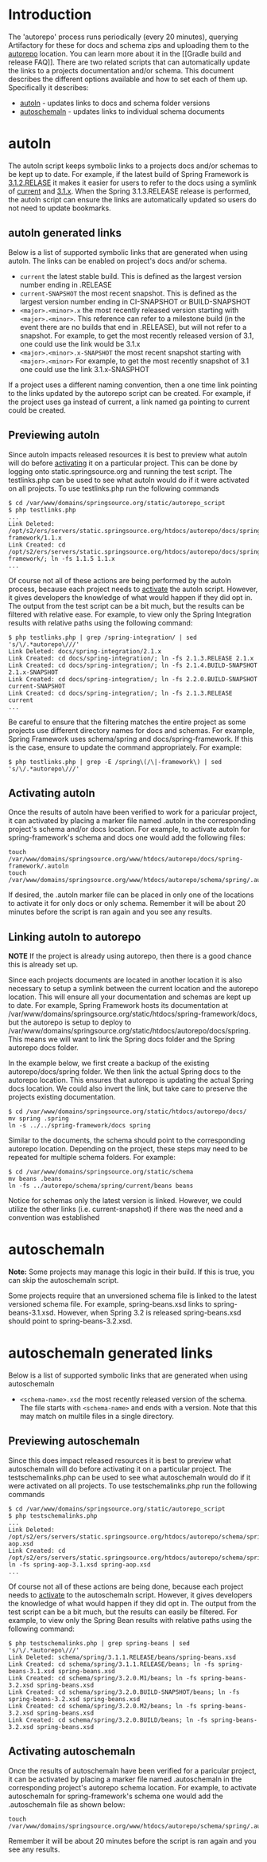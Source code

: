# Introduction
The  'autorepo' process runs periodically (every 20 minutes), querying Artifactory for these for docs and schema zips and uploading them to the [autorepo](http://static.springsource.org/autorepo/) location. You can learn more about it in the [[Gradle build and release FAQ]]. There are two related scripts that can automatically update the links to a projects documentation and/or schema. This document describes the different options available and how to set each of them up. Specifically it describes:

* [autoln](autorepo-version-updating#autoln) - updates links to docs and schema folder versions
* [autoschemaln](autorepo-version-updating#autoschemaln) - updates links to individual schema documents

# autoln
The autoln script keeps symbolic links to a projects docs and/or schemas to be kept up to date. For example, if the latest build of Spring Framework is [3.1.2.RELASE](http://static.springsource.org/spring-framework/docs/3.1.2.RELEASE/) it makes it easier for users to refer to the docs using a symlink of [current](http://static.springsource.org/spring-framework/docs/current/) and [3.1.x](http://static.springsource.org/spring-framework/docs/3.1.x/). When the Spring 3.1.3.RELEASE release is performed, the autoln script can ensure the links are automatically updated so users do not need to update bookmarks.

## autoln generated links
Below is a list of supported symbolic links that are generated when using autoln. The links can be enabled on project's docs and/or schema.

* `current` the latest stable build. This is defined as the largest version number ending in .RELEASE
* `current-SNAPSHOT` the most recent snapshot. This is defined as the largest version number ending in CI-SNAPSHOT or BUILD-SNAPSHOT
* `<major>.<minor>.x` the most recently released version starting with `<major>.<minor>`. This reference can refer to a milestone build (in the event there are no builds that end in .RELEASE), but will not refer to a snapshot. For example, to get the most recently released version of 3.1, one could use the link would be 3.1.x
* `<major>.<minor>.x-SNAPSHOT` the most recent snapshot starting with `<major>.<minor>` For example, to get the most recently snapshot of 3.1 one could use the link 3.1.x-SNASPHOT

If a project uses a different naming convention, then a one time link pointing to the links updated by the autorepo script can be created. For example, if the project uses ga instead of current, a link named ga pointing to current could be created.

## Previewing autoln

Since autoln impacts released resources it is best to preview what autoln will do before [activating](autorepo-version-updating#Activating-autoln) it on a particular project. This can be done by logging onto static.springsource.org and running the test script. The testlinks.php can be used to see what autoln would do if it were activated on all projects. To use testlinks.php run the following commands

<pre><code>$ cd /var/www/domains/springsource.org/static/autorepo_script
$ php testlinks.php
...
Link Deleted: /opt/s2/ers/servers/static.springsource.org/htdocs/autorepo/docs/spring-framework/1.1.x
Link Created: cd /opt/s2/ers/servers/static.springsource.org/htdocs/autorepo/docs/spring-framework/; ln -fs 1.1.5 1.1.x
...
</code></pre>

Of course not all of these actions are being performed by the autoln process, because each project needs to [activate](autorepo-version-updating#Activating-autoln) the autoln script. However, it gives developers the knowledge of what would happen if they did opt in. The output from the test script can be a bit much, but the results can be filtered with relative ease. For example, to view only the Spring Integration results with relative paths using the following command:

<pre><code>$ php testlinks.php | grep /spring-integration/ | sed 's/\/.*autorepo\///'
Link Deleted: docs/spring-integration/2.1.x
Link Created: cd docs/spring-integration/; ln -fs 2.1.3.RELEASE 2.1.x
Link Created: cd docs/spring-integration/; ln -fs 2.1.4.BUILD-SNAPSHOT 2.1.x-SNAPSHOT
Link Created: cd docs/spring-integration/; ln -fs 2.2.0.BUILD-SNAPSHOT current-SNAPSHOT
Link Created: cd docs/spring-integration/; ln -fs 2.1.3.RELEASE current
...
</code></pre>

Be careful to ensure that the filtering matches the entire project as some projects use different directory names for docs and schemas. For example, Spring Framework uses schema/spring and docs/spring-framework. If this is the case, ensure to update the command appropriately. For example:

<pre><code>$ php testlinks.php | grep -E /spring\(/\|-framework\) | sed 's/\/.*autorepo\///'</code></pre>

## Activating autoln

Once the results of autoln have been verified to work for a paricular project, it can activated by placing a marker file named .autoln in the corresponding project's schema and/or docs location. For example, to activate autoln for spring-framework's schema and docs one would add the following files:

<pre><code>touch /var/www/domains/springsource.org/www/htdocs/autorepo/docs/spring-framework/.autoln
touch /var/www/domains/springsource.org/www/htdocs/autorepo/schema/spring/.autoln</code></pre>

If desired, the .autoln marker file can be placed in only one of the locations to activate it for only docs or only schema. Remember it will be about 20 minutes before the script is ran again and you see any results.

## Linking autoln to autorepo

**NOTE** If the project is already using autorepo, then there is a good chance this is already set up.

Since each projects documents are located in another location it is also necessary to setup a symlink between the current location and the autorepo location. This will ensure all your documentation and schemas are kept up to date. For example, Spring Framework hosts its documentation at /var/www/domains/springsource.org/static/htdocs/spring-framework/docs, but the autorepo is setup to deploy to /var/www/domains/springsource.org/static/htdocs/autorepo/docs/spring. This means we will want to link the Spring docs folder and the Spring autorepo docs folder. 

In the example below, we first create a backup of the existing autorepo/docs/spring folder. We then link the actual Spring docs to the autorepo location. This ensures that autorepo is updating the actual Spring docs location. We could also invert the link, but take care to preserve the projects existing documentation.

<pre><code>$ cd /var/www/domains/springsource.org/static/htdocs/autorepo/docs/
mv spring .spring
ln -s ../../spring-framework/docs spring</code></pre>

Similar to the documents, the schema should point to the corresponding autorepo location. Depending on the project, these steps may need to be repeated for multiple schema folders. For example:

<pre><code>$ cd /var/www/domains/springsource.org/static/schema
mv beans .beans
ln -fs ../autorepo/schema/spring/current/beans beans</code></pre>

Notice for schemas only the latest version is linked. However, we could utilize the other links (i.e. current-snapshot) if there was the need and a convention was established

# autoschemaln

**Note:** Some projects may manage this logic in their build. If this is true, you can skip the autoschemaln script.

Some projects require that an unversioned schema file is linked to the latest versioned schema file. For example, spring-beans.xsd links to spring-beans-3.1.xsd. However, when Spring 3.2 is released spring-beans.xsd should point to spring-beans-3.2.xsd. 

# autoschemaln generated links

Below is a list of supported symbolic links that are generated when using autoschemaln

* `<schema-name>.xsd` the most recently released version of the schema. The file starts with `<schema-name>` and ends with a version. Note that this may match on multile files in a single directory.

## Previewing autoschemaln

Since this does impact released resources it is best to preview what autoschemaln will do before activating it on a particular project. The testschemalinks.php can be used to see what autoschemaln would do if it were activated on all projects. To use testschemalinks.php run the following commands

<pre><code>$ cd /var/www/domains/springsource.org/static/autorepo_script
$ php testschemalinks.php
...
Link Deleted: /opt/s2/ers/servers/static.springsource.org/htdocs/autorepo/schema/spring/3.1.1.RELEASE/aop/spring-aop.xsd
Link Created: cd /opt/s2/ers/servers/static.springsource.org/htdocs/autorepo/schema/spring/3.1.1.RELEASE/aop; ln -fs spring-aop-3.1.xsd spring-aop.xsd
...
</code></pre>

Of course not all of these actions are being done, because each project needs to [activate](autorepo-version-updating#Activating-autoschemaln) to the autoschemaln script. However, it gives developers the knowledge of what would happen if they did opt in. The output from the test script can be a bit much, but the results can easily be filtered. For example, to view only the Spring Bean results with relative paths using the following command:

<pre><code>$ php testschemalinks.php | grep spring-beans | sed 's/\/.*autorepo\///'
Link Deleted: schema/spring/3.1.1.RELEASE/beans/spring-beans.xsd
Link Created: cd schema/spring/3.1.1.RELEASE/beans; ln -fs spring-beans-3.1.xsd spring-beans.xsd
Link Created: cd schema/spring/3.2.0.M1/beans; ln -fs spring-beans-3.2.xsd spring-beans.xsd
Link Created: cd schema/spring/3.2.0.BUILD-SNAPSHOT/beans; ln -fs spring-beans-3.2.xsd spring-beans.xsd
Link Created: cd schema/spring/3.2.0.M2/beans; ln -fs spring-beans-3.2.xsd spring-beans.xsd
Link Created: cd schema/spring/3.2.0.BUILD/beans; ln -fs spring-beans-3.2.xsd spring-beans.xsd</code></pre>

## Activating autoschemaln

Once the results of autoschemaln have been verified for a paricular project, it can be activated by placing a marker file named .autoschemaln in the corresponding project's autorepo schema location. For example, to activate autoschemaln for spring-framework's schema one would add the .autoschemaln file as shown below:

<pre><code>touch /var/www/domains/springsource.org/www/htdocs/autorepo/schema/spring/.autoschemaln</code></pre>

Remember it will be about 20 minutes before the script is ran again and you see any results.